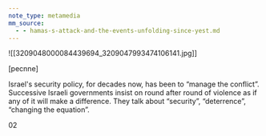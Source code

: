 ```yaml
---
note_type: metamedia
mm_source:
  - - hamas-s-attack-and-the-events-unfolding-since-yest.md
---
```


![[3209048000084439694_3209047993474106141.jpg]]

[pecnne]

Israel's security policy, for decades now, has
been to “manage the conflict”. Successive
Israeli governments insist on round after round
of violence as if any of it will make a difference.
They talk about “security”, “deterrence”,
“changing the equation”.

02


